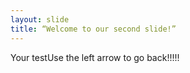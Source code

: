 ```yaml
---
layout: slide
title: “Welcome to our second slide!”
---
```

Your testUse the left arrow to go back!!!!!
